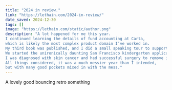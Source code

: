 ```yaml
---
title: "2024 in review."
link: "https://lethain.com/2024-in-review/"
date_saved: 2024-12-30
tags: []
image: "https://lethain.com/static/author.png"
description: "A lot happened for me this year.
I continued learning the details of fund accounting at Carta,
which is likely the most complex product domain I’ve worked in.
My third book was published, and I did a small speaking tour to support it.
We started the unironically daunting San Francisco kindergarten application process.
I was diagnosed with skin cancer and had successful surgery to remove it.
All things considered, it was a much messier year than I intended,
but with many good pockets mixed in with the mess."
---
```


A lovely good bouncing retro something